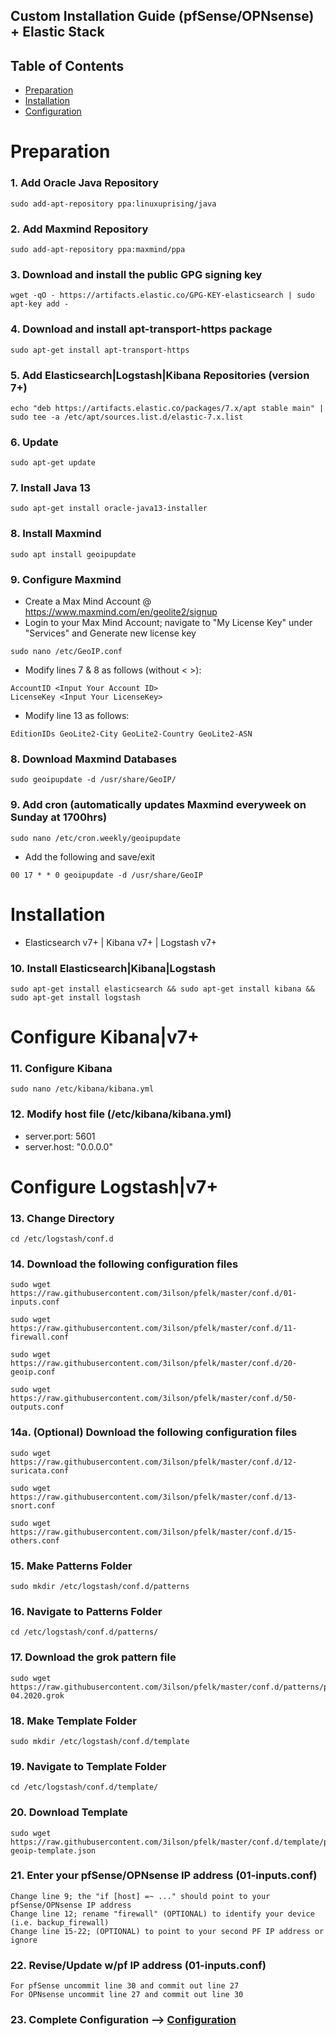 ## Custom Installation Guide (pfSense/OPNsense) + Elastic Stack 

## Table of Contents

- [Preparation](#preparation)
- [Installation](#installation)
- [Configuration](#configuration)

# Preparation

### 1. Add Oracle Java Repository
```
sudo add-apt-repository ppa:linuxuprising/java
```

### 2. Add Maxmind Repository
```
sudo add-apt-repository ppa:maxmind/ppa
```

### 3. Download and install the public GPG signing key
```
wget -qO - https://artifacts.elastic.co/GPG-KEY-elasticsearch | sudo apt-key add -
```

### 4. Download and install apt-transport-https package
```
sudo apt-get install apt-transport-https
```

### 5. Add Elasticsearch|Logstash|Kibana Repositories (version 7+)
```
echo "deb https://artifacts.elastic.co/packages/7.x/apt stable main" | sudo tee -a /etc/apt/sources.list.d/elastic-7.x.list
```

### 6. Update
```
sudo apt-get update
```

### 7. Install Java 13
```
sudo apt-get install oracle-java13-installer
```

### 8. Install Maxmind
```
sudo apt install geoipupdate
```

### 9. Configure Maxmind
- Create a Max Mind Account @ https://www.maxmind.com/en/geolite2/signup
- Login to your Max Mind Account; navigate to "My License Key" under "Services" and Generate new license key
```
sudo nano /etc/GeoIP.conf
```
- Modify lines 7 & 8 as follows (without < >):
```
AccountID <Input Your Account ID>
LicenseKey <Input Your LicenseKey>
```
- Modify line 13 as follows:
```
EditionIDs GeoLite2-City GeoLite2-Country GeoLite2-ASN
```

### 8. Download Maxmind Databases
```
sudo geoipupdate -d /usr/share/GeoIP/
```

### 9. Add cron (automatically updates Maxmind everyweek on Sunday at 1700hrs)
```
sudo nano /etc/cron.weekly/geoipupdate
```
- Add the following and save/exit
```
00 17 * * 0 geoipupdate -d /usr/share/GeoIP
```

# Installation
- Elasticsearch v7+ | Kibana v7+ | Logstash v7+

### 10. Install Elasticsearch|Kibana|Logstash
```
sudo apt-get install elasticsearch && sudo apt-get install kibana && sudo apt-get install logstash
```

# Configure Kibana|v7+

### 11. Configure Kibana
```
sudo nano /etc/kibana/kibana.yml
```

### 12. Modify host file (/etc/kibana/kibana.yml)
- server.port: 5601
- server.host: "0.0.0.0"

# Configure Logstash|v7+

### 13. Change Directory
```
cd /etc/logstash/conf.d
```

### 14. Download the following configuration files
```
sudo wget https://raw.githubusercontent.com/3ilson/pfelk/master/conf.d/01-inputs.conf
```
```
sudo wget https://raw.githubusercontent.com/3ilson/pfelk/master/conf.d/11-firewall.conf
```
```
sudo wget https://raw.githubusercontent.com/3ilson/pfelk/master/conf.d/20-geoip.conf
```
```
sudo wget https://raw.githubusercontent.com/3ilson/pfelk/master/conf.d/50-outputs.conf
```
### 14a. (Optional) Download the following configuration files
```
sudo wget https://raw.githubusercontent.com/3ilson/pfelk/master/conf.d/12-suricata.conf
```
```
sudo wget https://raw.githubusercontent.com/3ilson/pfelk/master/conf.d/13-snort.conf
```
```
sudo wget https://raw.githubusercontent.com/3ilson/pfelk/master/conf.d/15-others.conf
```

### 15. Make Patterns Folder
```
sudo mkdir /etc/logstash/conf.d/patterns
```

### 16. Navigate to Patterns Folder
```
cd /etc/logstash/conf.d/patterns/
```

### 17. Download the grok pattern file
```
sudo wget https://raw.githubusercontent.com/3ilson/pfelk/master/conf.d/patterns/pf-04.2020.grok
```

### 18. Make Template Folder
```
sudo mkdir /etc/logstash/conf.d/template
```

### 19. Navigate to Template Folder
```
cd /etc/logstash/conf.d/template/
```

### 20. Download Template
```
sudo wget https://raw.githubusercontent.com/3ilson/pfelk/master/conf.d/template/pf-geoip-template.json
```

### 21. Enter your pfSense/OPNsense IP address (01-inputs.conf)
```
Change line 9; the "if [host] =~ ..." should point to your pfSense/OPNsense IP address
Change line 12; rename "firewall" (OPTIONAL) to identify your device (i.e. backup_firewall)
Change line 15-22; (OPTIONAL) to point to your second PF IP address or ignore
```

### 22. Revise/Update w/pf IP address (01-inputs.conf)
```
For pfSense uncommit line 30 and commit out line 27
For OPNsense uncommit line 27 and commit out line 30
```
### 23. Complete Configuration --> [Configuration](configuration.md)
